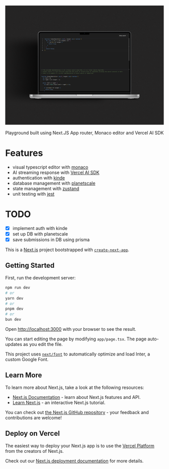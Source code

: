 ![preview](./public/preview.png)

Playground built using Next.JS App router, Monaco editor and Vercel AI SDK

# Features
- visual typescript editor with [monaco](https://github.com/suren-atoyan/monaco-react)
- AI streaming response with [Vercel AI SDK](https://sdk.vercel.ai/docs)
- authentication with [kinde](https://kinde.com/)
- database management with [planetscale](https://planetscale.com/)
- state management with [zustand](https://github.com/pmndrs/zustand)
- unit testing with [jest](https://jestjs.io/)

# TODO
- [x] implement auth with kinde
- [x] set up DB with planetscale
- [x] save submissions in DB using prisma

This is a [Next.js](https://nextjs.org/) project bootstrapped with [`create-next-app`](https://github.com/vercel/next.js/tree/canary/packages/create-next-app).

## Getting Started

First, run the development server:

```bash
npm run dev
# or
yarn dev
# or
pnpm dev
# or
bun dev
```

Open [http://localhost:3000](http://localhost:3000) with your browser to see the result.

You can start editing the page by modifying `app/page.tsx`. The page auto-updates as you edit the file.

This project uses [`next/font`](https://nextjs.org/docs/basic-features/font-optimization) to automatically optimize and load Inter, a custom Google Font.

## Learn More

To learn more about Next.js, take a look at the following resources:

- [Next.js Documentation](https://nextjs.org/docs) - learn about Next.js features and API.
- [Learn Next.js](https://nextjs.org/learn) - an interactive Next.js tutorial.

You can check out [the Next.js GitHub repository](https://github.com/vercel/next.js/) - your feedback and contributions are welcome!

## Deploy on Vercel

The easiest way to deploy your Next.js app is to use the [Vercel Platform](https://vercel.com/new?utm_medium=default-template&filter=next.js&utm_source=create-next-app&utm_campaign=create-next-app-readme) from the creators of Next.js.

Check out our [Next.js deployment documentation](https://nextjs.org/docs/deployment) for more details.
